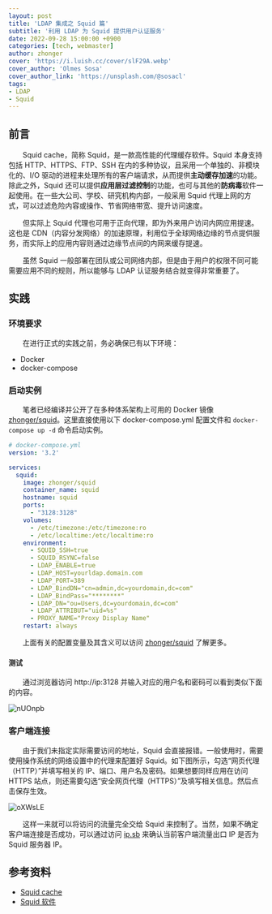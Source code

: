 ```yaml
---
layout: post
title: 'LDAP 集成之 Squid 篇'
subtitle: '利用 LDAP 为 Squid 提供用户认证服务'
date: 2022-09-28 15:00:00 +0900
categories: [tech, webmaster]
author: zhonger
cover: 'https://i.luish.cc/cover/slF29A.webp'
cover_author: 'Olmes Sosa'
cover_author_link: 'https://unsplash.com/@sosacl'
tags:  
- LDAP
- Squid
---
```


## 前言

&emsp;&emsp;Squid cache，简称 Squid，是一款高性能的代理缓存软件。Squid 本身支持包括 HTTP、HTTPS、FTP、SSH 在内的多种协议，且采用一个单独的、非模块化的、I/O 驱动的进程来处理所有的客户端请求，从而提供**主动缓存加速**的功能。除此之外，Squid 还可以提供**应用层过滤控制**的功能，也可与其他的**防病毒**软件一起使用。在一些大公司、学校、研究机构内部，一般采用 Squid 代理上网的方式，可以过滤危险内容或操作、节省网络带宽、提升访问速度。

&emsp;&emsp;但实际上 Squid 代理也可用于正向代理，即为外来用户访问内网应用提速。这也是 CDN（内容分发网络）的加速原理，利用位于全球网络边缘的节点提供服务，而实际上的应用内容则通过边缘节点间的内网来缓存提速。

&emsp;&emsp;虽然 Squid 一般部署在团队或公司网络内部，但是由于用户的权限不同可能需要应用不同的规则，所以能够与 LDAP 认证服务结合就变得非常重要了。

## 实践

### 环境要求

&emsp;&emsp;在进行正式的实践之前，务必确保已有以下环境：

- Docker
- docker-compose

### 启动实例

&emsp;&emsp;笔者已经编译并公开了在多种体系架构上可用的 Docker 镜像 [zhonger/squid](https://github.com/zhonger/docker-squid)。这里直接使用以下 docker-compose.yml 配置文件和 `docker-compose up -d` 命令启动实例。

```yaml
# docker-compose.yml
version: '3.2'

services: 
  squid:
    image: zhonger/squid
    container_name: squid
    hostname: squid
    ports:
      - "3128:3128"
    volumes:
      - /etc/timezone:/etc/timezone:ro
      - /etc/localtime:/etc/localtime:ro
    environment: 
      - SQUID_SSH=true
      - SQUID_RSYNC=false
      - LDAP_ENABLE=true
      - LDAP_HOST=yourldap.domain.com
      - LDAP_PORT=389
      - LDAP_BindDN="cn=admin,dc=yourdomain,dc=com"
      - LDAP_BindPass="********"
      - LDAP_DN="ou=Users,dc=yourdomain,dc=com"
      - LDAP_ATTRIBUT="uid=%s"
      - PROXY_NAME="Proxy Display Name"
    restart: always
```

&emsp;&emsp;上面有关的配置变量及其含义可以访问 [zhonger/squid](https://github.com/zhonger/docker-squid) 了解更多。

#### 测试

&emsp;&emsp;通过浏览器访问 http://ip:3128 并输入对应的用户名和密码可以看到类似下面的内容。

![nUOnpb](https://i.luish.cc/blog/nUOnpb.webp)

### 客户端连接

&emsp;&emsp;由于我们未指定实际需要访问的地址，Squid 会直接报错。一般使用时，需要使用操作系统的网络设置中的代理来配置好 Squid。如下图所示，勾选“网页代理（HTTP）”并填写相关的 IP、端口、用户名及密码。如果想要同样应用在访问 HTTPS 站点，则还需要勾选“安全网页代理（HTTPS）”及填写相关信息。然后点击保存生效。

![oXWsLE](https://i.luish.cc/blog/oXWsLE.webp)

&emsp;&emsp;这样一来就可以将访问的流量完全交给 Squid 来控制了。当然，如果不确定客户端连接是否成功，可以通过访问 [ip.sb](https://ip.sb) 来确认当前客户端流量出口 IP 是否为 Squid 服务器 IP。

## 参考资料

- [Squid cache](http://www.squid-cache.org/)
- [Squid 软件](https://zh.wikipedia.org/zh-cn/Squid_(%E8%BD%AF%E4%BB%B6))
